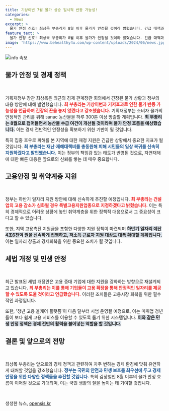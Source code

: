 ```yaml
---
title: 기상이변 7월 물가 상승 일시적 반동 가능성!
categories:
  - News
excerpt: >
  물가 안정 신호! 최상목 부총리가 8월 이후 물가가 안정될 것이라 밝혔습니다. 긴급 대책과 지원 방안을 통해 취약계층 보호 및 고용 안정을 강화하며 민생 사수에 나섭니다. 클릭해서 상세 내용을 확인하세요!
feature_text: >
  물가 안정 신호! 최상목 부총리가 8월 이후 물가가 안정될 것이라 밝혔습니다. 긴급 대책과 지원 방안을 통해 취약계층 보호 및 고용 안정을 강화하며 민생 사수에 나섭니다. 클릭해서 상세 내용을 확인하세요!
image: 'https://www.behealthy4u.com/wp-content/uploads/2024/06/news.jpg'
---
```


<p><img src="https://www.behealthy4u.com/wp-content/uploads/2024/06/news.jpg" alt="info 속보" /></p>

<h2 data-ke-size="size26">물가 안정 및 경제 정책</h2>

<p data-ke-size="size16">&nbsp;</p>

<p>기획재정부 장관 최상목은 최근의 경제 관계장관 회의에서 긴장된 물가 상황과 정부의 대응 방안에 대해 발언했습니다. <b><span style="color: #ee2323;">최 부총리는 기상이변과 기저효과로 인한 물가 반동 가능성을 언급하며 긴장의 끈을 놓지 않겠다고 강조했습니다.</span></b> 기획재정부는 소비자 물가의 안정적인 관리를 위해 запас 농산물을 하루 300톤 이상 방출할 계획입니다. <b><span style="background-color: #21538527;">최 부총리는 8월으로 접어들면서 농산물 수급 여건이 개선될 것이라며 물가 안정 흐름을 예상했습니다.</span></b> 이는 경제 전반적인 안정성을 확보하기 위한 기반이 될 것입니다. </p>

<p>특히 집중 호우로 피해를 본 지역에 대한 재정 지원은 긴급한 상황에서 중요한 지표가 될 것입니다. <b><span style="color: #1a5490;">최 부총리는 재난·재해대책비를 총동원해 피해 시민들의 일상 복귀를 신속히 지원하겠다고 발언했습니다.</span></b> 이는 정부의 책임감 있는 태도가 반영된 것으로, 자연재해에 대한 빠른 대응은 앞으로의 신뢰를 쌓는 데 매우 중요합니다.</p>

<h2 data-ke-size="size26">고용안정 및 취약계층 지원</h2>

<p data-ke-size="size16">&nbsp;</p>

<p>정부는 하반기 일자리 지원 방안에 대해 신속하게 추진할 예정입니다. <b><span style="color: #ee2323;">최 부총리는 건설업의 고용 감소가 심화될 경우 특별고용지원업종으로 지정하겠다고 밝혔습니다.</span></b> 이는 특히 경제적으로 어려운 상황에 놓인 취약계층을 위한 정책적 대응으로서 그 중요성이 크다고 할 수 있습니다.  </p>

<p>또한, 지역 고용촉진 지원금을 포함한 다양한 지원 정책이 마련되며 <b><span style="background-color: #21538527;">하반기 일자리 예산 4조6천억 원을 신속하게 집행하고, 저소득 근로자 지원 대상도 대폭 확대할 계획입니다.</span></b> 이는 일자리 창출과 경제회복을 위한 중요한 조치가 될 것입니다.</p>

<h2 data-ke-size="size26">세법 개정 및 민생 안정</h2>

<p data-ke-size="size16">&nbsp;</p>

<p>최근 발표된 세법 개정안은 고용 증대 기업에 대한 지원을 강화하는 방향으로 재설계되고 있습니다. <b><span style="color: #ee2323;">최 부총리는 이를 통해 기업들이 고용 확장을 통해 안정적인 일자리를 제공할 수 있도록 도울 것이라고 언급했습니다.</span></b> 이러한 조치들은 고용시장 회복을 위한 필수적인 과정입니다.</p>

<p>또한, '청년 고용 올케어 플랫폼'이 다음 달부터 시범 운영될 예정으로, 이는 미취업 청년들이 보다 쉽게 고용 서비스를 이용할 수 있도록 돕기 위한 시스템입니다. <b><span style="background-color: #21538527;">이와 같은 민생 안정 정책은 경제 전반의 활력을 불어넣는 역할을 할 것입니다.</span></b> </p>

<h2 data-ke-size="size26">결론 및 앞으로의 전망</h2>

<p data-ke-size="size16">&nbsp;</p>

<p>최상목 부총리는 앞으로의 경제 정책과 관련하여 자주 변하는 경제 환경에 맞춰 유연하게 대처할 것임을 강조했습니다. <b><span style="color: #1a5490;">정부는 국민의 안전과 민생 보호를 최우선에 두고 경제 안정을 위한 다양한 정책들을 추진할 것입니다.</span></b> 특히 김장철인 8월 이후의 물가 안정 흐름이 이어질 것으로 기대되며, 이는 국민 생활의 질을 높이는 데 기여할 것입니다. </p>

<p data-ke-size="size16">&nbsp;</p>
생생한 뉴스, <a href="https://opensis.kr" rel="dofollow">opensis.kr</a>



